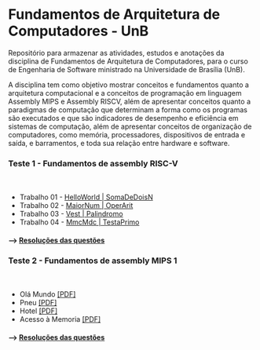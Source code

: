 # Fundamentos de Arquitetura de Computadores - UnB 

Repositório para armazenar as atividades, estudos e anotações da disciplina de Fundamentos de Arquitetura de Computadores, para o curso de Engenharia de Software ministrado na Universidade de Brasília (UnB).

A disciplina tem como objetivo mostrar conceitos e fundamentos quanto a arquitetura computacional e a conceitos de programação em linguagem Assembly MIPS e Assembly RISCV, além de apresentar conceitos quanto a paradigmas de computação que determinam a forma como os programas são executados e que são indicadores de desempenho e eficiência em sistemas de computação, além de apresentar conceitos de organização de computadores, como memória, processadores, dispositivos de entrada e saída, e barramentos, e toda sua relação entre hardware e software.


### Teste 1 - Fundamentos de assembly RISC-V
ㅤ
* Trabalho 01 - [HelloWorld | SomaDeDoisN](Teste_01/)
* Trabalho 02 - [MaiorNum | OperArit](Teste_01/)
* Trabalho 03 - [Vest | Palindromo](Teste_01/)
* Trabalho 04 - [MmcMdc | TestaPrimo](Teste_01/)

#### --> [Resoluções das questões](Teste_01/)

### Teste 2 - Fundamentos de assembly MIPS 1
ㅤ
* Olá Mundo [[PDF]](questoes/olamundo.pdf)
* Pneu [[PDF]](questoes/pneu.pdf)
* Hotel [[PDF]](questoes/hotel-simplificado.pdf)
* Acesso à Memoria [[PDF]](questoes/memoria.pdf)

#### --> [Resoluções das questões](Teste_02/)

